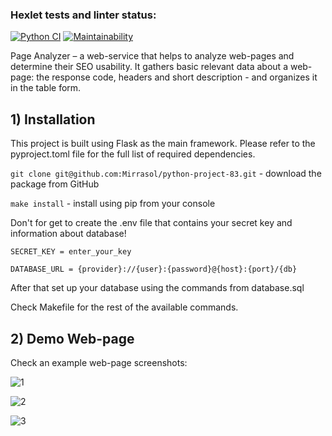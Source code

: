 ### Hexlet tests and linter status:
[![Python CI](https://github.com/Mirrasol/python-project-83/actions/workflows/my_pyci.yml/badge.svg)](https://github.com/Mirrasol/python-project-83/actions/workflows/my_pyci.yml)
[![Maintainability](https://api.codeclimate.com/v1/badges/03255ed191683d44ec3b/maintainability)](https://codeclimate.com/github/Mirrasol/python-project-83/maintainability)

Page Analyzer – a web-service that helps to analyze web-pages and determine their SEO usability. It gathers basic relevant data about a web-page: the response code, headers and short description - and organizes it in the table form.


## 1) Installation

This project is built using Flask as the main framework. Please refer to the pyproject.toml file for the full list of required dependencies.

`git clone git@github.com:Mirrasol/python-project-83.git` - download the package from GitHub

`make install` - install using pip from your console


Don't for get to create the .env file that contains your secret key and information about database!

`SECRET_KEY = enter_your_key`

`DATABASE_URL = {provider}://{user}:{password}@{host}:{port}/{db}`

After that set up your database using the commands from database.sql

Check Makefile for the rest of the available commands.


## 2) Demo Web-page

Check an example web-page screenshots:

![1](https://github.com/user-attachments/assets/6418e73d-34af-4149-9b99-29f432db5ea4)

![2](https://github.com/user-attachments/assets/9be88698-4d67-41e0-8f91-da16acdd8834)

![3](https://github.com/user-attachments/assets/b283cf63-2620-4e57-8ad8-7f80ea313d1e)


